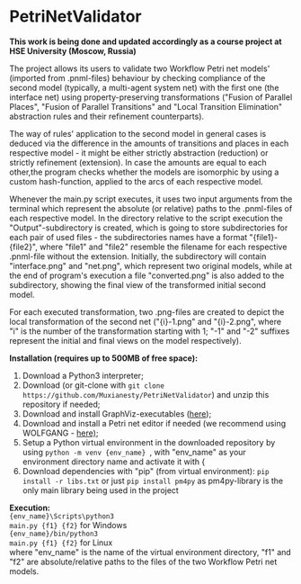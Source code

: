 # PetriNetValidator

<p align="left"> 
    <strong>
    This work is being done and updated accordingly 
    as a course project at HSE University (Moscow, Russia)
    </strong>
</p>

<p> 
The project allows its users to validate two Workflow Petri net models' 
(imported from .pnml-files) behaviour by checking compliance 
of the second model (typically, a multi-agent system net) with the first one
(the interface net) using property-preserving transformations 
("Fusion of Parallel Places", "Fusion of Parallel Transitions" and
"Local Transition Elimination" abstraction rules and their refinement
counterparts).
</p>
<p>
The way of rules' application to the second model in general cases 
is deduced via the difference in the amounts of transitions and places
in each respective model - it might be either strictly abstraction
(reduction) or strictly refinement (extension). In case the amounts 
are equal to each other,the program checks whether the models 
are isomorphic by using a custom hash-function, applied to the arcs 
of each respective model.
</p>
<p>
Whenever the main.py script executes, it uses two input arguments from
the terminal which represent the absolute (or relative) paths to the
.pnml-files of each respective model. In the directory relative to the script
execution the "Output"-subdirectory is created, which is going to store
subdirectories for each pair of used files - the subdirectories names have a format
"{file1}-{file2}", where "file1" and "file2" resemble the filename for each
respective .pnml-file without the extension. Initially, the subdirectory will contain 
"interface.png" and "net.png", which represent two original models, while at the end of
program's execution a file "converted.png" is also added to the subdirectory, showing
the final view of the transformed initial second model.
</p>
<p>
For each executed transformation, two .png-files are created to depict the local
transformation of the second net ("{i}-1.png" and "{i}-2.png", where "i" is the number
of the transformation starting with 1; "-1" and "-2" suffixes represent the initial and final
views on the model respectively). 
</p>
<strong> Installation (requires up to 500MB of free space): <br> </strong>
<ol>
    <li> Download a Python3 interpreter; </li>
    <li> Download (or git-clone with <code>git clone https://github.com/Muxianesty/PetriNetValidator</code>)
         and unzip this repository if needed; </li>
    <li> Download and install GraphViz-executables 
         (<a href="https://graphviz.org/download/">here</a>); </li>
    <li> Download and install a Petri net editor if needed
         (we recommend using WOLFGANG -
         <a href="https://github.com/iig-uni-freiburg/WOLFGANG">here)</a>; </li>
    <li> Setup a Python virtual environment in the downloaded repository
         by using <code>python -m venv {env_name} </code>, with "env_name" as your
         environment directory name and activate it with { </li>
    <li> Download dependencies with "pip" (from virtual environment): 
         <code>pip install -r libs.txt</code> or just <code>pip install pm4py</code> as
         pm4py-library is the only main library being used in the project </li>
</ol>

<strong> Execution: <br> </strong>
<code>{env_name}\Scripts\python3 main.py {f1} {f2}</code> for Windows <br>
<code>{env_name}/bin/python3 main.py {f1} {f2}</code> for Linux <br>
where "env_name" is the name of the virtual environment directory, 
"f1" and "f2" are absolute/relative paths to the files of the two Workflow Petri net models.

